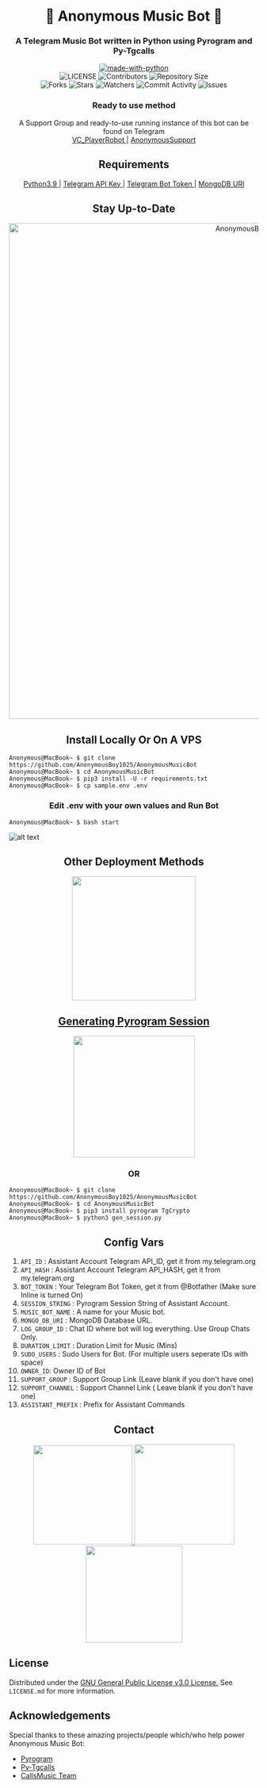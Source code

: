<h1 align= center><b>🖤 Anonymous Music Bot 🖤</b></h1>
<h3 align = center> A Telegram Music Bot written in Python using Pyrogram and Py-Tgcalls </h3>

<p align="center">
<a href="https://python.org"><img src="http://forthebadge.com/images/badges/made-with-python.svg" alt="made-with-python"></a>
<br>
    <img src="https://img.shields.io/github/license/AnonymousBoy1025/AnonymousMusicBot?style=for-the-badge" alt="LICENSE">
    <img src="https://img.shields.io/github/contributors/AnonymousBoy1025/AnonymousMusicBot?style=for-the-badge" alt="Contributors">
    <img src="https://img.shields.io/github/repo-size/AnonymousBoy1025/AnonymousMusicBot?style=for-the-badge" alt="Repository Size"> <br>
    <img src="https://img.shields.io/github/forks/AnonymousBoy1025/AnonymousMusicBot?style=for-the-badge" alt="Forks">
    <img src="https://img.shields.io/github/stars/AnonymousBoy1025/AnonymousMusicBot?style=for-the-badge" alt="Stars">
    <img src="https://img.shields.io/github/watchers/AnonymousBoy1025/AnonymousMusicBot?style=for-the-badge" alt="Watchers">
    <img src="https://img.shields.io/github/commit-activity/w/AnonymousBoy1025/AnonymousMusicBot?style=for-the-badge" alt="Commit Activity">
    <img src="https://img.shields.io/github/issues/AnonymousBoy1025/AnonymousMusicBot?style=for-the-badge" alt="Issues">
</p>

<h3 align="center">
    Ready to use method
</h3>

<p align="center">
    A Support Group and ready-to-use running instance of this bot can be found on Telegram <br>
    <a href="https://telegram.me/VC_PlayerRobot"> VC_PlayerRobot </a> |
    <a href="https://t.me/AnonymousRobotSupport"> AnonymousSupport </a>
</p>

<h2 align="center">
   Requirements
</h2>

<p align="center">
    <a href="https://www.python.org/downloads/release/python-390/"> Python3.9 </a> |
    <a href="https://docs.pyrogram.org/intro/setup#api-keys"> Telegram API Key </a> |
    <a href="https://t.me/botfather"> Telegram Bot Token </a> |
    <a href="https://telegra.ph/How-To-get-Mongodb-URI-04-06"> MongoDB URI </a>
</p>

<h2 align="center">
   Stay Up-to-Date
</h2>

<p align="center"><img src="https://github.com/AnonymousBoy1025/AnonymousMusicBot/blob/master/Utils/star.gif" alt="AnonymousBoy1025 Github" width="1000px" /></p>



<h2 align="center">
   Install Locally Or On A VPS
</h2>


```console
Anonymous@MacBook~ $ git clone https://github.com/AnonymousBoy1025/AnonymousMusicBot
Anonymous@MacBook~ $ cd AnonymousMusicBot
Anonymous@MacBook~ $ pip3 install -U -r requirements.txt
Anonymous@MacBook~ $ cp sample.env .env
```

<h3 align="center">
    Edit <b>.env</b> with your own values and Run Bot
</h3>

```console
Anonymous@MacBook~ $ bash start
```
![alt text](https://github.com/AnonymousBoy1025/AnonymousMusicBot/blob/master/Utils/screen.png)


<h2 align="center">
   Other Deployment Methods
</h2>

<p align="center">
<a href="https://dashboard.heroku.com/new?template=https://github.com/zpoybots/AnonymousMusic"><img src="https://img.shields.io/badge/Deploy%20To%20Heroku-blueviolet?style=for-the-badge&logo=heroku" width="250""/</a>  

</p>

<h2 align="center">
   Generating Pyrogram Session
</h2>

<p align="center">
<a href="https://telegram.me/AnonymousStringBot"><img src="https://img.shields.io/badge/Generate%20Pyrogram%20String-blueviolet?style=for-the-badge&logo=appveyor" width="245""/></a>
 </p>  

<h3 align="center">
    OR
</h3>

```console
Anonymous@MacBook~ $ git clone https://github.com/AnonymousBoy1025/AnonymousMusicBot
Anonymous@MacBook~ $ cd AnonymousMusicBot
Anonymous@MacBook~ $ pip3 install pyrogram TgCrypto
Anonymous@MacBook~ $ python3 gen_session.py
```


<h2 align="center">
   Config Vars
</h2>

1. `API_ID` : Assistant Account Telegram API_ID, get it from my.telegram.org
2. `API_HASH` : Assistant Account Telegram API_HASH, get it from my.telegram.org
3. `BOT_TOKEN` : Your Telegram Bot Token, get it from @Botfather (Make sure Inline is turned On)
4. `SESSION_STRING` : Pyrogram Session String of Assistant Account.
5. `MUSIC_BOT_NAME` : A name for your Music bot.
6. `MONGO_DB_URI` : MongoDB Database URL.
7. `LOG_GROUP_ID` : Chat ID where bot will log everything. Use Group Chats Only.
8. `DURATION_LIMIT` : Duration Limit for Music (Mins)
9. `SUDO_USERS` : Sudo Users for Bot. (For multiple users seperate IDs with space)
10. `OWNER_ID`: Owner ID of Bot
11. `SUPPORT_GROUP` : Support Group Link (Leave blank if you don't have one)
12. `SUPPORT_CHANNEL` : Support Channel Link ( Leave blank if you don't have one)
13. `ASSISTANT_PREFIX` : Prefix for Assistant Commands


<h2 align="center">
   Contact
</h2>

<p align="center">
<a href="https://t.me/AnonymousSupport"><img src="https://img.shields.io/badge/Anonymous%20Channel-blueviolet?style=for-the-badge&logo=telegram" width="200""/</a>
<a href="https://telegram.me/anonymous_was_bot"><img src="https://img.shields.io/badge/Contact%20Owner-blueviolet?style=for-the-badge&logo=telegram" width="202""/</a>  
<a href="https://t.me/AnonymousRobotSupport"><img src="https://img.shields.io/badge/Anonymous%20Support-blueviolet?style=for-the-badge&logo=telegram" width="195""/></a>
</p>



## License

Distributed under the [GNU General Public License v3.0 License.](https://github.com/AnonymousBoy1025/AnonymousMusicBot/blob/main/LICENSE) See `LICENSE.md` for more information.

## Acknowledgements

Special thanks to these amazing projects/people which/who help power Anonymous Music Bot:

- [Pyrogram](https://github.com/pyrogram/pyrogram)
- [Py-Tgcalls](https://github.com/pytgcalls/pytgcalls)
- [CallsMusic Team](https://github.com/Callsmusic)
